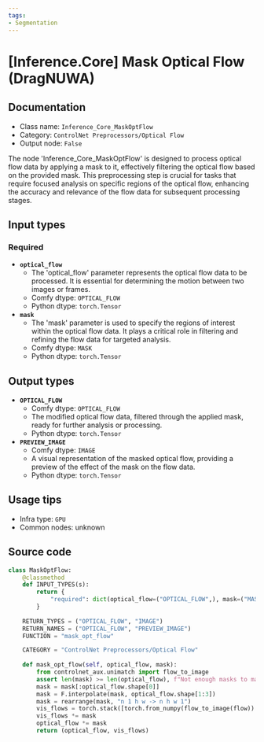 ```yaml
---
tags:
- Segmentation
---
```


# [Inference.Core] Mask Optical Flow (DragNUWA)
## Documentation
- Class name: `Inference_Core_MaskOptFlow`
- Category: `ControlNet Preprocessors/Optical Flow`
- Output node: `False`

The node 'Inference_Core_MaskOptFlow' is designed to process optical flow data by applying a mask to it, effectively filtering the optical flow based on the provided mask. This preprocessing step is crucial for tasks that require focused analysis on specific regions of the optical flow, enhancing the accuracy and relevance of the flow data for subsequent processing stages.
## Input types
### Required
- **`optical_flow`**
    - The 'optical_flow' parameter represents the optical flow data to be processed. It is essential for determining the motion between two images or frames.
    - Comfy dtype: `OPTICAL_FLOW`
    - Python dtype: `torch.Tensor`
- **`mask`**
    - The 'mask' parameter is used to specify the regions of interest within the optical flow data. It plays a critical role in filtering and refining the flow data for targeted analysis.
    - Comfy dtype: `MASK`
    - Python dtype: `torch.Tensor`
## Output types
- **`OPTICAL_FLOW`**
    - Comfy dtype: `OPTICAL_FLOW`
    - The modified optical flow data, filtered through the applied mask, ready for further analysis or processing.
    - Python dtype: `torch.Tensor`
- **`PREVIEW_IMAGE`**
    - Comfy dtype: `IMAGE`
    - A visual representation of the masked optical flow, providing a preview of the effect of the mask on the flow data.
    - Python dtype: `torch.Tensor`
## Usage tips
- Infra type: `GPU`
- Common nodes: unknown


## Source code
```python
class MaskOptFlow:
    @classmethod
    def INPUT_TYPES(s):
        return {
            "required": dict(optical_flow=("OPTICAL_FLOW",), mask=("MASK",))
        }
    
    RETURN_TYPES = ("OPTICAL_FLOW", "IMAGE")
    RETURN_NAMES = ("OPTICAL_FLOW", "PREVIEW_IMAGE")
    FUNCTION = "mask_opt_flow"

    CATEGORY = "ControlNet Preprocessors/Optical Flow"
    
    def mask_opt_flow(self, optical_flow, mask):
        from controlnet_aux.unimatch import flow_to_image
        assert len(mask) >= len(optical_flow), f"Not enough masks to mask optical flow: {len(mask)} vs {len(optical_flow)}"
        mask = mask[:optical_flow.shape[0]]
        mask = F.interpolate(mask, optical_flow.shape[1:3])
        mask = rearrange(mask, "n 1 h w -> n h w 1")
        vis_flows = torch.stack([torch.from_numpy(flow_to_image(flow)).float() / 255. for flow in optical_flow.numpy()], dim=0)
        vis_flows *= mask
        optical_flow *= mask
        return (optical_flow, vis_flows)

```
